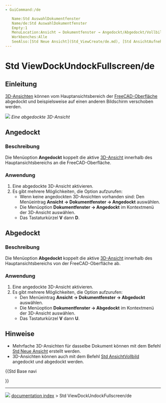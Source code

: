 ```yaml
---
- GuiCommand:/de

   Name:Std AuswahlDokumentfenster
   Name/de:Std AuswahlDokumentfenster
   Empty:1
   MenuLocation:Ansicht → Dokumentfenster → Angedockt/Abgedockt/Vollbild
   Workbenches:Alle
   SeeAlso:[Std Neue Ansicht‏‎](Std_ViewCreate/de.md), [Std AnsichtAufnehmen](Std_ViewScreenShot/de.md), [Std AnsichtenEinfrieren‏‎](Std_FreezeViews/de.md), [Std Menü Fenster](Std_Windows_Menu/de.md)
---
```


# Std ViewDockUndockFullscreen/de



## Einleitung

[3D-Ansichten](3D_view/de.md) können vom Hauptansichtsbereich der [FreeCAD-Oberfläche](Interface/de.md) abgedockt und beispielsweise auf einen anderen Bildschirm verschoben werden.

![](images/FinestraNonAgganciata.png ) 
*Eine abgedockte 3D-Ansicht*



## Angedockt



### Beschreibung

Die Menüoption **Angedockt** koppelt die aktive [3D-Ansicht](3D_view/de.md) innerhalb des Hauptansichtsbereichs an die FreeCAD-Oberfläche.



### Anwendung

1.  Eine abgedockte 3D-Ansicht aktivieren.
2.  Es gibt mehrere Möglichkeiten, die Option aufzurufen:
    -   Wenn keine angedockten 3D-Ansichten vorhanden sind: Den Menüeintrag **Ansicht → Dokumentfenster → Angedockt** auswählen.
    -   Die Menüoption **Dokumentfenster → Angedockt** im Kontextmenü der 3D-Ansicht auswählen.
    -   Das Tastaturkürzel **V** dann **D**.



## Abgedockt



### Beschreibung 

Die Menüoption **Abgedockt** koppelt die aktive [3D-Ansicht](3D_view/de.md) innerhalb des Hauptansichtsbereichs von der FreeCAD-Oberfläche ab.



### Anwendung 

1.  Eine angedockte 3D-Ansicht aktivieren.
2.  Es gibt mehrere Möglichkeiten, die Option aufzurufen:
    -   Den Menüeintrag **Ansicht → Dokumentfenster → Abgedockt** auswählen.
    -   Die Menüoption **Dokumentfenster → Abgedockt** im Kontextmenü der 3D-Ansicht auswählen.
    -   Das Tastaturkürzel **V** dann **U**.



## Hinweise

-   Mehrfache 3D-Ansichten für dasselbe Dokument können mit dem Befehl [Std Neue Ansicht](Std_ViewCreate/de.md) erstellt werden.
-   3D-Ansichten können auch mit dem Befehl [Std AnsichtVollbild](Std_ViewFullscreen/de.md) angedockt und abgedockt werden.





{{Std Base navi

}}



---
![](images/Right_arrow.png) [documentation index](../README.md) > Std ViewDockUndockFullscreen/de
